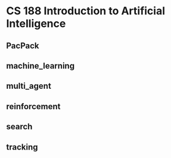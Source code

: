 # CS 188 Introduction to Artificial Intelligence
## PacPack

## machine_learning

## multi_agent

## reinforcement

## search

## tracking
